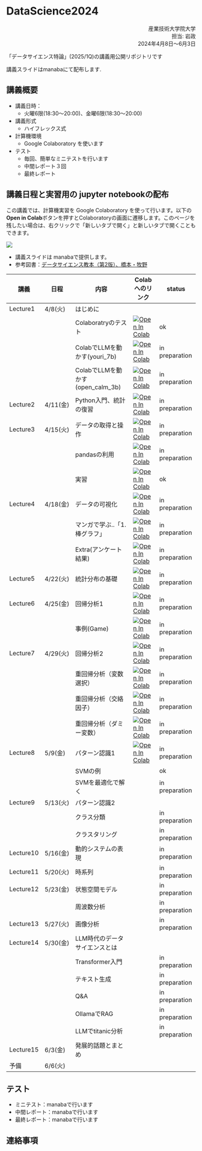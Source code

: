 # DataScience2024


<div dir='rtl'>
産業技術大学院大学</br>
担当: 岩政</br>
2024年4月8日～6月3日
</div>


「データサイエンス特論」(2025/1Q)の講義用公開リポジトリです

講義スライドはmanabaにて配布します.

## 講義概要

- 講義日時：
  - 火曜6限(18:30～20:00)、金曜6限(18:30～20:00)
- 講義形式
  - ハイフレックス式
- 計算機環境
  - Google Colaboratory を使います
- テスト
  - 毎回、簡単なミニテストを行います
  - 中間レポート３回
  - 最終レポート

## 講義日程と実習用の jupyter notebookの配布

この講義では、計算機実習を Google Colaboratory を使って行います。以下の**Open in Colab**ボタンを押すとColaboratoryの画面に遷移します。このページを残したい場合は、右クリックで「新しいタブで開く」と新しいタブで開くこともできます。

![](https://colab.research.google.com/assets/colab-badge.svg)


- 講義スライドは manabaで提供します。
- 参考図書：[データサイエンス教本（第2版）、橋本・牧野](https://www.ohmsha.co.jp/book/9784274231148/)

|講義|日程|内容|Colabへのリンク|status|
|---|---|---|---|---|
|Lecture1|4/8(火) |はじめに||
|||Colaboratryのテスト| [![Open In Colab](https://colab.research.google.com/assets/colab-badge.svg)](https://colab.research.google.com/github/miwamasa/DataScience2025/blob/main/notebooks/lecture1.ipynb)|ok|
|||ColabでLLMを動かす(youri_7b)| [![Open In Colab](https://colab.research.google.com/assets/colab-badge.svg)](https://colab.research.google.com/github/miwamasa/DataScience2024/blob/main/notebooks/lecture1_youri_7b_instruction_gptq.ipynb)|in preparation|
|||ColabでLLMを動かす(open_calm_3b)| [![Open In Colab](https://colab.research.google.com/assets/colab-badge.svg)](https://colab.research.google.com/github/miwamasa/DataScience2024/blob/main/notebooks/lecture1_open_calm_3b.ipynb)|in preparation|
|Lecture2|4/11(金) |Python入門、統計の復習|[![Open In Colab](https://colab.research.google.com/assets/colab-badge.svg)](https://colab.research.google.com/github/miwamasa/DataScience2024/blob/main/notebooks/lecture2.ipynb)|in preparation|
|Lecture3|4/15(火) |データの取得と操作|  [![Open In Colab](https://colab.research.google.com/assets/colab-badge.svg)](https://colab.research.google.com/github/miwamasa/DataScience2024/blob/main/notebooks/lecture3.ipynb) |in preparation|
|||pandasの利用| [![Open In Colab](https://colab.research.google.com/assets/colab-badge.svg)](https://colab.research.google.com/github/miwamasa/DataScience2024/blob/main/notebooks/lecture3_pandas.ipynb)|in preparation|
|||実習|  [![Open In Colab](https://colab.research.google.com/assets/colab-badge.svg)](https://colab.research.google.com/github/miwamasa/DataScience2024/blob/main/notebooks/lecture3_practice.ipynb)|ok|
|Lecture4|4/18(金)|データの可視化| [![Open In Colab](https://colab.research.google.com/assets/colab-badge.svg)](https://colab.research.google.com/github/miwamasa/DataScience2024/blob/main/notebooks/lecture4_matplotlib.ipynb)|in preparation|
|||マンガで学ぶ..「1.棒グラフ」| [![Open In Colab](https://colab.research.google.com/assets/colab-badge.svg)](https://colab.research.google.com/github/miwamasa/DataScience2024/blob/main/notebooks/lecture4_extra_1.ipynb) |in preparation|
|||Extra(アンケート結果)|[![Open In Colab](https://colab.research.google.com/assets/colab-badge.svg)](https://colab.research.google.com/github/miwamasa/DataScience2024/blob/main/notebooks/aiit_query_process2024.ipynb) |in preparation|
|Lecture5|4/22(火)|統計分布の基礎 | [![Open In Colab](https://colab.research.google.com/assets/colab-badge.svg)](https://colab.research.google.com/github/miwamasa/DataScience2024/blob/main/notebooks/lecture5.ipynb)|in preparation|
|Lecture6|4/25(金)|回帰分析1| [![Open In Colab](https://colab.research.google.com/assets/colab-badge.svg)](https://colab.research.google.com/github/miwamasa/DataScience2024/blob/main/notebooks/lecture6.ipynb)|in preparation|
|||事例(Game)| [![Open In Colab](https://colab.research.google.com/assets/colab-badge.svg)](https://colab.research.google.com/github/miwamasa/DataScience2024/blob/main/notebooks/lecture6_games.ipynb)|in preparation|
|Lecture7|4/29(火)|回帰分析2| [![Open In Colab](https://colab.research.google.com/assets/colab-badge.svg)](https://colab.research.google.com/github/miwamasa/DataScience2024/blob/main/notebooks/lecture7.ipynb)|in preparation|
|||重回帰分析（変数選択）| [![Open In Colab](https://colab.research.google.com/assets/colab-badge.svg)](https://colab.research.google.com/github/miwamasa/DataScience2024/blob/main/notebooks/lecture7_AIC.ipynb)|in preparation|
|||重回帰分析（交絡因子）| [![Open In Colab](https://colab.research.google.com/assets/colab-badge.svg)](https://colab.research.google.com/github/miwamasa/DataScience2024/blob/main/notebooks/lecture7_multiple_regression.ipynb)|in preparation|
|||重回帰分析（ダミー変数）| [![Open In Colab](https://colab.research.google.com/assets/colab-badge.svg)](https://colab.research.google.com/github/miwamasa/DataScience2024/blob/main/notebooks/lecture7_multi_reg_category.ipynb)|in preparation|
|Lecture8|5/9(金)|パターン認識1|[![Open In Colab](https://colab.research.google.com/assets/colab-badge.svg)](https://colab.research.google.com/github/miwamasa/DataScience2024/blob/main/notebooks/lecture8.ipynb)|in preparation|
|||SVMの例||ok|
|||SVMを最適化で解く||in preparation|
|Lecture9|5/13(火)|パターン認識2|
|||クラス分類| |in preparation|
|||クラスタリング| |in preparation|
|Lecture10|5/16(金)|動的システムの表現| |in preparation|
|Lecture11|5/20(火)|時系列||in preparation|
|Lecture12|5/23(金)|状態空間モデル||in preparation|
|||周波数分析||in preparation|
|Lecture13|5/27(火)|画像分析||in preparation|
|Lecture14|5/30(金)|LLM時代のデータサイエンスとは|
|||Transformer入門||in preparation|
|||テキスト生成||in preparation|
|||Q&A||in preparation|
|||OllamaでRAG||in preparation|
|||LLMでtitanic分析|  |in preparation|
|Lecture15|6/3(金)|発展的話題とまとめ|
|予備|6/6(火)|


<!-- |Lecture3|4/13(水)|データの可視化| [![Open In Colab](https://colab.research.google.com/assets/colab-badge.svg)](https://colab.research.google.com/github/miwamasa/DataScience2022/blob/main/notebooks/lecture3_matplotlib.ipynb)|in_progress|
|Lecture4|4/16(土)|統計分布の基礎 |[![Open In Colab](https://colab.research.google.com/assets/colab-badge.svg)](https://colab.research.google.com/github/miwamasa/DataScience2022/blob/main/notebooks/lecture4.ipynb)|in_progress|
|Lecture5|4/20(水)|回帰分析1|[![Open In Colab](https://colab.research.google.com/assets/colab-badge.svg)](https://colab.research.google.com/github/miwamasa/DataScience2022/blob/main/notebooks/lecture5.ipynb)|in_progress|
|||重回帰分析|
|Lecture6|4/23(土)|回帰分析2|
|Lecture7|4/27(水)|パターン認識1|[![Open In Colab](https://colab.research.google.com/assets/colab-badge.svg)](https://colab.research.google.com/github/miwamasa/DataScience2022/blob/main/notebooks/lecture7.ipynb)|in_progress|
|||SVM|[![Open In Colab](https://colab.research.google.com/assets/colab-badge.svg)](https://colab.research.google.com/github/miwamasa/DataScience2022/blob/main/notebooks/lecture7_SVM.ipynb)|in_progress|
|Lecture8|4/30(土)|パターン認識2|[![Open In Colab](https://colab.research.google.com/assets/colab-badge.svg)](https://colab.research.google.com/github/miwamasa/DataScience2022/blob/main/notebooks/lecture8.ipynb)|in_progress| -->

## テスト
- ミニテスト：manabaで行います
- 中間レポート：manabaで行います
- 最終レポート：manabaで行います

## 連絡事項

<!-- - report1の例：[![Open In Colab](https://colab.research.google.com/assets/colab-badge.svg)](https://colab.research.google.com/github/miwamasa/DataScience2024/blob/main/notebooks/2023report1_sample.ipynb)

- report2の例：[![Open In Colab](https://colab.research.google.com/assets/colab-badge.svg)](https://colab.research.google.com/github/miwamasa/DataScience2024/blob/main/notebooks/2023report2_sample.ipynb) -->


